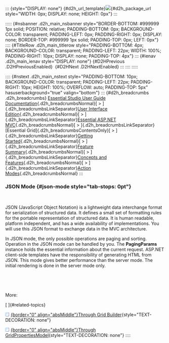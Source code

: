 ::: {style="DISPLAY: none"}
[](ms-xhelp:///?Id=d2h_url_template){#d2h_url_template}![](!package_url!){#d2h_package_url style="WIDTH: 0px; DISPLAY: none; HEIGHT: 0px"}
:::

::::: {#nsbanner .d2h_main_nsbanner style="BORDER-BOTTOM: #999999 1px solid; POSITION: relative; PADDING-BOTTOM: 0px; BACKGROUND-COLOR: transparent; PADDING-LEFT: 0px; PADDING-RIGHT: 0px; DISPLAY: none; BORDER-TOP: #999999 1px solid; PADDING-TOP: 0px; LEFT: 0px"}
:::: {#TitleRow .d2h_main_titlerow style="PADDING-BOTTOM: 4px; BACKGROUND-COLOR: transparent; PADDING-LEFT: 22px; WIDTH: 100%; PADDING-RIGHT: 10px; DISPLAY: none; PADDING-TOP: 4px"}
::: {#ienav .d2h_main_ienav style="DISPLAY: none"}
[](ms-xhelp:///?Id=c49f7b99-e217-40bb-a068-544fb6cef873){#D2HPrevious .D2HPreviousEnabled}  [](ms-xhelp:///?Id=4e3356df-66f2-4ab8-801e-d5ab48a4e93a){#D2HNext .D2HNextEnabled}
:::
::::
:::::

:::: {#nstext .d2h_main_nstext style="PADDING-BOTTOM: 10px; BACKGROUND-COLOR: transparent; PADDING-LEFT: 22px; PADDING-RIGHT: 10px; HEIGHT: 100%; OVERFLOW: auto; PADDING-TOP: 5px" hasuserbackground="true" valign="bottom"}
::: {#d2h_breadcrumbs .d2h_breadcrumbs}
[Essential Studio User Guide Documentation](ms-xhelp:///?Id=12457748-09e3-4d74-a240-8e049cedf030){.d2h_breadcrumbsNormal}[ \> ]{.d2h_breadcrumbsLinkSeparator}[User Interface Edition](ms-xhelp:///?Id=c29296b7-531c-413b-a0ec-488ca1f7f669){.d2h_breadcrumbsNormal}[ \> ]{.d2h_breadcrumbsLinkSeparator}[Essential ASP.NET MVC](ms-xhelp:///?Id=4b14e7d1-65c4-4f67-b1aa-2c37709905a5){.d2h_breadcrumbsNormal}[ \> ]{.d2h_breadcrumbsLinkSeparator}[Essential Grid]{.d2h_breadcrumbsContentsOnly}[ \> ]{.d2h_breadcrumbsLinkSeparator}[Getting Started](ms-xhelp:///?Id=c7ed3902-b25b-4170-be58-1d3d0b57748a){.d2h_breadcrumbsNormal}[ \> ]{.d2h_breadcrumbsLinkSeparator}[Feature Summary](ms-xhelp:///?Id=1923e679-441a-44e0-9bca-e0e50988a857){.d2h_breadcrumbsNormal}[ \> ]{.d2h_breadcrumbsLinkSeparator}[Concepts and Features](ms-xhelp:///?Id=4a1657fa-4756-42b9-9153-aebf5dcfc503){.d2h_breadcrumbsNormal}[ \> ]{.d2h_breadcrumbsLinkSeparator}[Action Modes](ms-xhelp:///?Id=ffab8b7b-11e4-45e2-9081-fb2d0716a038){.d2h_breadcrumbsNormal}
:::

### JSON Mode {#json-mode style="tab-stops: 0pt"}

 

JSON (JavaScript Object Notation) is a lightweight data interchange format for serialization of structured data. It defines a small set of formatting rules for the portable representation of structured data. It is human readable, platform independent, and has a wide availability of implementations. You will use this JSON format to exchange data in the MVC architecture.

In JSON mode, the only possible operations are paging and sorting. Operation in the JSON mode can be handled by you. The **PagingParams** instance holds the essential information about the current request. ASP.NET client-side templates have the responsibility of generating HTML from JSON. This mode gives better performance than the server mode. The initial rendering is done in the server mode only.

 

 

More:

[ ]{#related-topics}

[![](button.gif){border="0" align="absMiddle"}Through Grid Builder](ms-xhelp:///?Id=5a04280d-0678-4d30-a163-31430e9c6a69){style="TEXT-DECORATION: none"}

[![](button.gif){border="0" align="absMiddle"}Through GridPropertiesModel](ms-xhelp:///?Id=767385ea-6bf1-4ddb-845a-e139a61fb863){style="TEXT-DECORATION: none"}
::::
